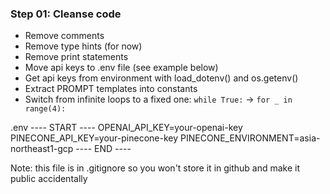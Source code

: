 ### Step 01: Cleanse code

- Remove comments
- Remove type hints (for now)
- Remove print statements
- Move api keys to .env file (see example below)
- Get api keys from environment with load_dotenv() and os.getenv()
- Extract PROMPT templates into constants
- Switch from infinite loops to a fixed one: `while True:` -> `for _ in range(4):`


.env ---- START ----
OPENAI_API_KEY=your-openai-key
PINECONE_API_KEY=your-pinecone-key
PINECONE_ENVIRONMENT=asia-northeast1-gcp
---- END ----

Note: this file is in .gitignore so you won't store it in github and make it public accidentally
